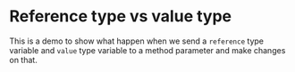 # Reference type vs value type

This is a demo to show what happen when we send a `reference` type variable and
`value` type variable to a method parameter and make changes on that.